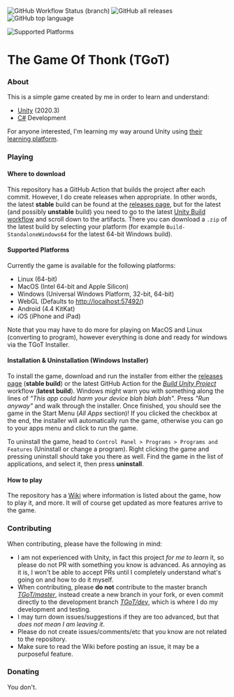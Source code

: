 ﻿![GitHub Workflow Status (branch)](https://img.shields.io/github/workflow/status/TechnoShip123/TGoT/%F0%9F%9B%A0%20Build%20Unity%20Project/master?label=Unity%20Build&logo=github%20actions&logoColor=skyblue&style=for-the-badge)
![GitHub all releases](https://img.shields.io/github/downloads/TechnoShip123/TGoT/total?label=Downloads&logo=github&style=for-the-badge)
![GitHub top language](https://img.shields.io/github/languages/top/TechnoShip123/TGoT?style=for-the-badge)

![Supported Platforms](https://img.shields.io/badge/Platforms-Windows%20%7C%20OSX%20%7C%20Linux%20%7C%20WebGL%20%7C%20Android%20%7C%20iOS-brightgreen?style=for-the-badge&logo=unity)
# The Game Of Thonk (TGoT)

### About
This is a simple game created by me in order to learn and understand:
- [Unity](https://unity.com/) (2020.3)
- [C#](https://docs.microsoft.com/en-us/dotnet/csharp/) Development

For anyone interested, I'm learning my way around Unity using [their
learning platform](https://learn.unity.com/).

### Playing

#### Where to download
This repository has a GitHub Action that builds the project after each commit. However, I do create
releases when appropriate. In other words, the latest **stable** build can be found at the 
[releases page](https://github.com/TechnoShip123/TGoT/releases/latest), but for the latest 
(and possibly **unstable** build) you need to go to the latest 
[Unity Build workflow](https://github.com/TechnoShip123/TGoT/actions/) and scroll down to 
the artifacts. There you can download a `.zip` of the latest build by selecting your platform 
(for example `Build-StandaloneWindows64` for the latest 64-bit Windows build).

#### Supported Platforms
Currently the game is available for the following platforms:
- Linux (64-bit)
- MacOS (Intel 64-bit and Apple Silicon)
- Windows (Universal Windows Platform, 32-bit, 64-bit)
- WebGL (Defaults to [http://localhost:57492/](http://localhost:57492/))
- Android (4.4 KitKat)
- iOS (iPhone and iPad)

Note that you may have to do more for playing on MacOS and Linux (converting to program), however
everything is done and ready for windows via the TGoT Installer.

#### Installation & Uninstallation (Windows Installer)
To install the game, download and run the installer from either the 
[releases page](https://github.com/TechnoShip123/TGoT/releases/latest/) (**stable build**) 
or the latest GitHub Action for the 
[_Build Unity Project_](https://github.com/TechnoShip123/TGoT/actions/) workflow (**latest build**).
Windows might warn you with something along the lines of _"This app could harm your device blah
blah blah"_. Press _"Run anyway"_ and walk through the installer. Once finished, you should see the
game in the Start Menu (_All Apps_ section)! If you clicked the checkbox at the end, the installer
will automatically run the game, otherwise you can go to your apps menu and click to run the game.

To uninstall the game, head to `Control Panel > Programs > Programs and Features` 
(Uninstall or change a program). Right clicking the game and pressing
uninstall should take you there as well. Find the game in the list
of applications, and select it, then press **uninstall**.

#### How to play
The repository has a [Wiki](https://github.com/TechnoShip123/TGoT/wiki/) where information is listed about
the game, how to play it, and more. It will of course get updated as more features arrive to the game.

### Contributing
When contributing, please have the following in mind:
- I am not experienced with Unity, in fact this project _for me to learn_ it, so please do not PR with something
you know is advanced. As annoying as it is, I won't be able to accept PRs until I completely understand what's 
  going on and how to do it myself.
- When contributing, please **do not** contribute to the master branch 
  [*TGoT/master*](https://github.com/TechnoShip123/TGoT/tree/master/), instead create a new
  branch in your fork, or even commit directly to the development branch 
  [*TGoT/dev*](https://github.com/TechnoShip123/TGoT/tree/dev/), which is where I do my 
  development and testing.
- I may turn down issues/suggestions if they are too advanced, but that _does not mean I am leaving it_.
- Please do not create issues/comments/etc that you know are not related to the repository.
- Make sure to read the Wiki before posting an issue, it may be a purposeful feature.

### Donating
You don't.
